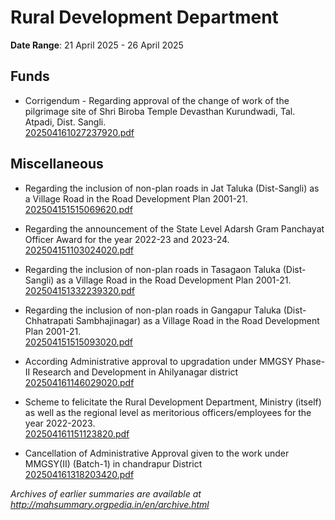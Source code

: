 # Rural Development Department

**Date Range**: 21 April 2025 - 26 April 2025


## Funds
- Corrigendum -  Regarding approval of the change of work of the pilgrimage site of Shri Biroba Temple Devasthan Kurundwadi, Tal. Atpadi, Dist. Sangli.\
  [202504161027237920.pdf](https://gr.maharashtra.gov.in/Site/Upload/Government%20Resolutions/English/202504161027237920.pdf)

## Miscellaneous
- Regarding the inclusion of non-plan roads in Jat Taluka (Dist-Sangli)  as a Village Road in the Road Development Plan 2001-21.\
  [202504151515069620.pdf](https://gr.maharashtra.gov.in/Site/Upload/Government%20Resolutions/English/202504151515069620.pdf)

- Regarding the announcement of the State Level Adarsh Gram Panchayat Officer Award for the year 2022-23 and 2023-24.\
  [202504151103024020.pdf](https://gr.maharashtra.gov.in/Site/Upload/Government%20Resolutions/English/202504151103024020.pdf)

- Regarding the inclusion of non-plan roads in Tasagaon Taluka (Dist-Sangli)  as a Village Road in the Road Development Plan 2001-21.\
  [202504151332239320.pdf](https://gr.maharashtra.gov.in/Site/Upload/Government%20Resolutions/English/202504151332239320.pdf)

- Regarding the inclusion of non-plan roads in Gangapur Taluka (Dist-Chhatrapati Sambhajinagar)  as a Village Road in the Road Development Plan 2001-21.\
  [202504151515093020.pdf](https://gr.maharashtra.gov.in/Site/Upload/Government%20Resolutions/English/202504151515093020.pdf)

- According Administrative approval to upgradation under MMGSY Phase-II Research and Development in Ahilyanagar district\
  [202504161146029020.pdf](https://gr.maharashtra.gov.in/Site/Upload/Government%20Resolutions/English/202504161146029020....pdf)

- Scheme to felicitate the Rural Development Department, Ministry (itself) as well as the regional level as meritorious officers/employees for the year 2022-2023.\
  [202504161151123820.pdf](https://gr.maharashtra.gov.in/Site/Upload/Government%20Resolutions/English/202504161151123820.pdf)

- Cancellation of Administrative Approval given to the work under MMGSY(II) (Batch-1) in chandrapur District\
  [202504161318203420.pdf](https://gr.maharashtra.gov.in/Site/Upload/Government%20Resolutions/English/202504161318203420.pdf)


*Archives of earlier summaries are available at http://mahsummary.orgpedia.in/en/archive.html*